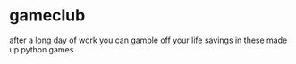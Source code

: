 # gameclub
after a long day of work you can gamble off your life savings in these made up python games
